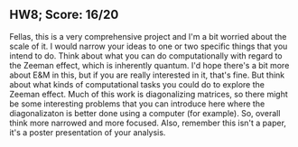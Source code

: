 ## HW8; Score: 16/20

Fellas, this is a very comprehensive project and I'm a bit worried about the scale of it. I would narrow your ideas to one or two specific things that you intend to do. Think about what you can do computationally with regard to the Zeeman effect, which is inherently quantum. I'd hope there's a bit more about E&M in this, but if you are really interested in it, that's fine. But think about what kinds of computational tasks you could do to explore the Zeeman effect. Much of this work is diagonalizing matrices, so there might be some interesting problems that you can introduce here where the diagonalizaton is better done using a computer (for example). So, overall think more narrowed and more focused. Also, remember this isn't a paper, it's a poster presentation of your analysis.
